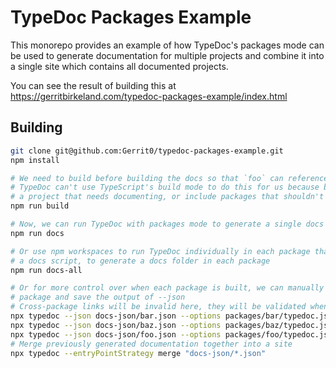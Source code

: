 # TypeDoc Packages Example

This monorepo provides an example of how TypeDoc's packages mode can be used to generate documentation
for multiple projects and combine it into a single site which contains all documented projects.

You can see the result of building this at <https://gerritbirkeland.com/typedoc-packages-example/index.html>

## Building

```bash
git clone git@github.com:Gerrit0/typedoc-packages-example.git
npm install

# We need to build before building the docs so that `foo` can reference types from `bar`
# TypeDoc can't use TypeScript's build mode to do this for us because build mode may skip
# a project that needs documenting, or include packages that shouldn't be included in the docs
npm run build

# Now, we can run TypeDoc with packages mode to generate a single docs folder
npm run docs

# Or use npm workspaces to run TypeDoc individually in each package that defines
# a docs script, to generate a docs folder in each package
npm run docs-all

# Or for more control over when each package is built, we can manually build each
# package and save the output of --json
# Cross-package links will be invalid here, they will be validated when merging
npx typedoc --json docs-json/bar.json --options packages/bar/typedoc.json --validation.invalidLink false
npx typedoc --json docs-json/baz.json --options packages/baz/typedoc.json --validation.invalidLink false
npx typedoc --json docs-json/foo.json --options packages/foo/typedoc.json --validation.invalidLink false
# Merge previously generated documentation together into a site
npx typedoc --entryPointStrategy merge "docs-json/*.json"
```
